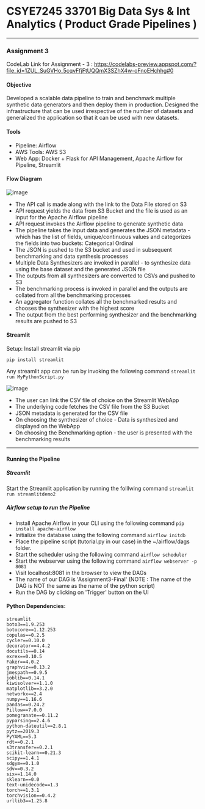 # CSYE7245 33701 Big Data Sys & Int Analytics ( Product Grade Pipelines )



******************************************************************************************************************************

### Assignment 3
CodeLab Link for Assignment - 3 : https://codelabs-preview.appspot.com/?file_id=1ZUL_SuGVHo_5cqvFfjFtUQQmX3SZhX4w-oFnoEHchhg#0

#### Objective
Developed a scalable data pipeline to train and benchmark multiple synthetic data generators and then deploy them in production.
Designed the infrastructure that can be used irrespective of the number of datasets and generalized the application so that it can be used with new datasets. 


#### Tools
 - Pipeline: Airflow
 - AWS Tools: AWS S3 
 - Web App: Docker + Flask for API Management, Apache Airflow for Pipeline, Streamlit

#### Flow Diagram
![image](https://user-images.githubusercontent.com/47194856/77825152-dc0acc80-70dd-11ea-8287-d052ef09e308.png)

- The API call is made along with the link to the Data File stored on S3 
- API request yields the data from S3 Bucket and the file is used as an input for the Apache Airflow pipeline 
- API request invokes the Airflow pipeline to generate synthetic data
- The pipeline takes the input data and generates the JSON metadata - which has the list of fields, unique/continuous values and  	   categorizes the fields into two buckets:
	Categorical 
	Ordinal
- The JSON is pushed to the S3 bucket and used in subsequent benchmarking and data synthesis processes
- Multiple Data Synthesizers are invoked in parallel - to synthesize data using the base dataset and the generated JSON file 
- The outputs from all synthesizers are converted to CSVs and pushed to S3
- The benchmarking process is invoked in parallel and the outputs are collated from all the benchmarking processes
- An aggregator function collates all the benchmarked results and chooses the synthesizer with the highest score
- The output from the best performing synthesizer and the benchmarking results are pushed to S3 

#### Streamlit

Setup: Install streamlit via pip 

`pip install streamlit` 

Any streamlit app can be run by invoking the following command `streamlit run MyPythonScript.py`

![image](https://user-images.githubusercontent.com/47194856/77825276-91d61b00-70de-11ea-95d4-8d722a3ead38.png)

- The user can link the CSV file of choice on the Streamlit WebApp
- The underlying code fetches the CSV file from the S3 Bucket 
- JSON metadata is generated for the CSV file
- On choosing the synthesizer of choice - Data is synthesized and displayed on the WebApp
- On choosing the Benchmarking option - the user is presented with the benchmarking results

****************************************************************************************************************************************

#### Running the Pipeline 


##### Streamlit 

Start the Streamlit application by running the folllwing command `streamlit run streamlitdemo2`

##### Airflow setup to run the Pipeline


- Install Apache Airflow in your CLI using the following command 
	`pip install apache-airflow`
- Initialize the database using the following command 
	`airflow initdb`
- Place the pipeline script (tutorial.py in our case) in the ~/airflow/dags folder.
- Start the scheduler using the following command 
	`airflow scheduler`
- Start the webserver using the following command 
	`airflow webserver -p 8081`
- Visit localhost:8081 in the browser to view the DAGs
- The name of our DAG is 'Assignment3-Final' (NOTE : The name of the DAG is NOT the same as the name of the python script)
- Run the DAG by clicking on 'Trigger' button on the UI


#### Python Dependencies: 

```
streamlit
boto3==1.9.253
botocore==1.12.253
copulas==0.2.5
cycler==0.10.0
decorator==4.4.2
docutils==0.14
exrex==0.10.5
Faker==4.0.2
graphviz==0.13.2
jmespath==0.9.5
joblib==0.14.1
kiwisolver==1.1.0
matplotlib==3.2.0
networkx==2.4
numpy==1.16.6
pandas==0.24.2
Pillow==7.0.0
pomegranate==0.11.2
pyparsing==2.4.6
python-dateutil==2.8.1
pytz==2019.3
PyYAML==5.3
rdt==0.2.1
s3transfer==0.2.1
scikit-learn==0.21.3
scipy==1.4.1
sdgym==0.1.0
sdv==0.3.2
six==1.14.0
sklearn==0.0
text-unidecode==1.3
torch==1.3.1
torchvision==0.4.2
urllib3==1.25.8
```

